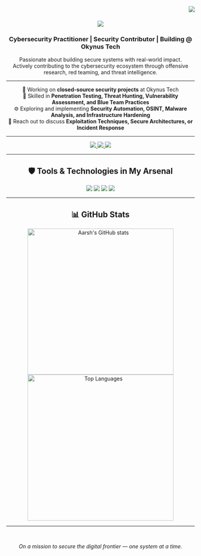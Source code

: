 <img align="right" src="https://visitor-badge.laobi.icu/badge?page_id=aarshx05.aarshx05" />

<h1 align="center">
  <img src="https://readme-typing-svg.herokuapp.com/?font=Righteous&size=35&center=true&vCenter=true&width=500&height=70&duration=4000&lines=Hey+There!;+I'm+Aarsh+Chaurasia;" />
</h1>

<h3 align="center">Cybersecurity Practitioner | Security Contributor | Building @ Okynus Tech</h3>

<p align="center">
  Passionate about building secure systems with real-world impact.<br>
  Actively contributing to the cybersecurity ecosystem through offensive research, red teaming, and threat intelligence.
</p>

---

<div align="center">
  
🔐 Working on **closed-source security projects** at Okynus Tech  
🧠 Skilled in **Penetration Testing, Threat Hunting, Vulnerability Assessment, and Blue Team Practices**  
⚙️ Exploring and implementing **Security Automation, OSINT, Malware Analysis, and Infrastructure Hardening**  
💬 Reach out to discuss **Exploitation Techniques, Secure Architectures, or Incident Response**

</div>

---

<div align="center">
  <a href="mailto:aarsh.chaurasia.201007@gmail.com">
    <img src="https://img.shields.io/badge/Gmail-333333?style=for-the-badge&logo=gmail&logoColor=red" />
  </a>
  <a href="https://www.linkedin.com/in/aarsh-chaurasia-03b46a270/" target="_blank">
    <img src="https://img.shields.io/badge/LinkedIn-0077B5?style=for-the-badge&logo=linkedin&logoColor=white" />
  </a>
  <a href="https://aarshc.me/" target="_blank">
    <img src="https://img.shields.io/badge/Portfolio-FF5722?style=for-the-badge&logo=todoist&logoColor=white" />
  </a>
</div>

---

<h2 align="center">🛡️ Tools & Technologies in My Arsenal</h2>

<div align="center">

<!-- Languages & Scripting -->
<img src="https://skillicons.dev/icons?i=python,bash,cpp,cs" />  
<!-- Security OS & Infra -->
<img src="https://skillicons.dev/icons?i=kali,linux,ubuntu,powershell,git" />  
<!-- Cloud & DevSecOps -->
<img src="https://skillicons.dev/icons?i=aws,gcp,docker" />  
<!-- Infra / IDE -->
<img src="https://skillicons.dev/icons?i=vscode,visualstudio,github" />  

</div>

---

<h2 align="center">📊 GitHub Stats</h2>

<div align="center">
  <img width=390 src="https://github-readme-stats.vercel.app/api?username=aarshx05&count_private=true&show_icons=true&theme=react&rank_icon=github&border_radius=10" alt="Aarsh's GitHub stats" />
  <br/>
  <img width=390 src="https://github-readme-stats.vercel.app/api/top-langs/?username=aarshx05&hide=HTML,C&langs_count=6&layout=compact&theme=react&border_radius=10" alt="Top Languages" />
</div>

---

<br/>
<p align="center"><i>On a mission to secure the digital frontier — one system at a time.</i></p>

